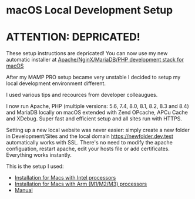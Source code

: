 # macOS Local Development Setup

# ATTENTION: DEPRICATED!

These setup instructions are depricated! You can now use my new automatic installer at <a href="https://github.com/renekreijveld/macOS_PHP_local_development">Apache/NginX/MariaDB/PHP development stack for macOS</a>

After my MAMP PRO setup became very unstable I decided to setup my local development environment different.

I used various tips and recources from developer colleaugues.

I now run Apache, PHP (multiple versions: 5.6, 7.4, 8.0, 8.1, 8.2, 8.3 and 8.4) and MariaDB locally on macOS extended with Zend OPcache, APCu Cache and XDebug.
Super fast and efficient setup and all sites run with HTTPS.

Setting up a new local website was never easier: simply create a new folder in Development/Sites and the local domain https://newfolder.dev.test automatically works with SSL. There's no need to modify the apache configuation, restart apache, edit your hosts file or add certificates. Everything works instantly.

This is the setup I used:

- <a href="https://github.com/renekreijveld/macOS-Local-Development-Setup/blob/master/setup.intel.md" target="_blank">Installation for Macs with Intel processors</a>
- <a href="https://github.com/renekreijveld/macOS-Local-Development-Setup/blob/master/setup.arm.md" target="_blank">Installation for Macs with Arm (M1/M2/M3) processors</a>
- <a href="https://github.com/renekreijveld/macOS-Local-Development-Setup/blob/master/manual.english.md" target="_blank">Manual</a>
